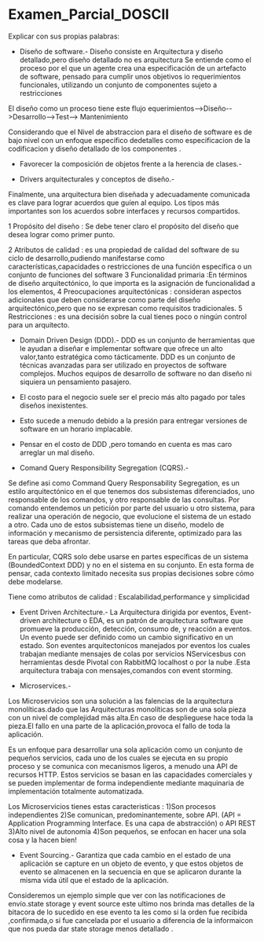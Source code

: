 # Examen_Parcial_DOSCII


Explicar con sus propias palabras:
- Diseño de software.-
Diseño consiste en Arquitectura y diseño detallado,pero diseño  detallado no es arquitectura
Se entiende como el proceso por el que un agente crea una especificación de un
artefacto de software, pensado para cumplir unos objetivos io requerimientos funcionales,
utilizando un conjunto de componentes sujeto a restricciones 

El diseño como un proceso tiene este flujo
equerimientos-->Diseño-->Desarrollo-->Test--> Mantenimiento 

Considerando que el Nivel de abstraccion para el diseño de software es de bajo nivel con un 
enfoque especifico dedetalles como especificacion de la codificacion y diseño detallado de los componentes .

- Favorecer la composición de objetos frente a la herencia de clases.-


- Drivers arquitecturales y conceptos de diseño.-

Finalmente, una arquitectura bien diseñada y adecuadamente comunicada es clave para lograr acuerdos que guíen
al equipo. Los tipos más importantes son los acuerdos sobre interfaces y recursos compartidos.

1 Propósito del diseño : Se debe tener claro el propósito del diseño que desea lograr como primer punto.

2 Atributos de calidad : es una propiedad de calidad del software de su ciclo de desarrollo,pudiendo manifestarse 
                         como características,capacidades o restricciones de una función específica o un conjunto de funciones del                                software
3 Funcionalidad primaria :En términos de diseño arquitectónico, lo que importa es la asignación de funcionalidad a los elementos,
4 Preocupaciones arquitectónicas : consideran aspectos adicionales que deben considerarse como parte del diseño
                                   arquitectónico,pero que no se expresan como requisitos tradicionales.
5 Restricciones : es una decisión sobre la cual tienes poco o ningún control para un arquitecto.


- Domain Driven Design (DDD).-
DDD es un conjunto de herramientas que le ayudan a diseñar e implementar software que ofrece
un alto valor,tanto estratégica como tácticamente.
DDD es un conjunto de técnicas avanzadas para ser utilizado en proyectos de software complejos.
Muchos equipos de desarrollo de software no dan diseño ni siquiera un pensamiento pasajero.
 
- El costo para el negocio suele ser el precio más alto pagado por tales diseños inexistentes.
- Esto sucede a menudo debido a la presión para entregar versiones de software en un horario implacable.
- Pensar en el costo de DDD ,pero tomando en cuenta es mas caro arreglar un mal diseño.

- Comand Query Responsibility Segregation (CQRS).-

Se define asi como Command Query Responsability Segregation, es un estilo arquitectónico en el que 
tenemos dos subsistemas diferenciados, uno responsable de los comandos, y otro responsable de las consultas.
Por comando entendemos un petición por parte del usuario u otro sistema, para realizar una operación
de negocio, que evolucione el sistema de un estado a otro. Cada uno de estos subsistemas tiene un 
diseño, modelo de información y mecanismo de persistencia diferente, optimizado para las tareas que
deba afrontar. 

En particular, CQRS solo debe usarse en partes específicas de un sistema (BoundedContext  DDD)
y no en el sistema en su conjunto. En esta forma de pensar, cada contexto limitado necesita sus propias
 decisiones sobre cómo debe modelarse. 

Tiene como atributos de calidad :  Escalabilidad,performance y simplicidad

- Event Driven Architecture.-
La Arquitectura dirigida por eventos, Event-driven architecture o EDA, es un patrón de arquitectura software que promueve la producción, detección, consumo de, y reacción a eventos. Un evento puede ser definido como un cambio significativo en un estado.
Son eventes arquitectonicos manejados por eventos los cuales trabajan mediante mensajes de colas  por servicios NServicesbus
con herramientas desde Pivotal con RabbitMQ localhost o por la nube .Esta arquitectura trabaja con mensajes,comandos con event storming.

- Microservices.-

Los Microservicios son una solución a las falencias de la arquitectura monolíticas.dado que las  Arquitecturas monolíticas son
de una sola pieza con un nivel de complejidad más alta.En caso de desplieguese hace toda la pieza.El fallo en una parte de la aplicación,provoca el fallo de toda la aplicación.

Es un enfoque para desarrollar una sola aplicación  como un conjunto de pequeños servicios, cada uno de los cuales se ejecuta en su propio proceso y se comunica  con mecanismos ligeros, a menudo una API de recursos HTTP. Estos servicios se basan en las capacidades comerciales y se pueden implementar de forma independiente mediante maquinaria de implementación totalmente automatizada. 

Los Microservicios tienes estas caracteristicas :
1)Son procesos independientes
2)Se comunican, predominantemente, sobre API. (API = Application Programming Interface. Es una capa de abstracción) o API REST 
3)Alto nivel de autonomía
4)Son pequeños, se enfocan en hacer una sola cosa y la hacen bien!

- Event Sourcing.-
Garantiza que cada cambio en el estado de una aplicación se capture en un objeto de evento, y que estos objetos
de evento se almacenen en la secuencia en que se aplicaron durante la misma vida útil que el estado de la aplicación.

Consideremos un ejemplo simple que ver con las notificaciones de envío.state storage  y event source  este ultimo nos brinda
mas detalles de la bitacora de lo sucedido en ese evento ta les como si la orden fue recibida ,confirmada,o si fue cancelada
por el usuario a diferencia de la informaicon que nos pueda dar state storage menos detallado .

